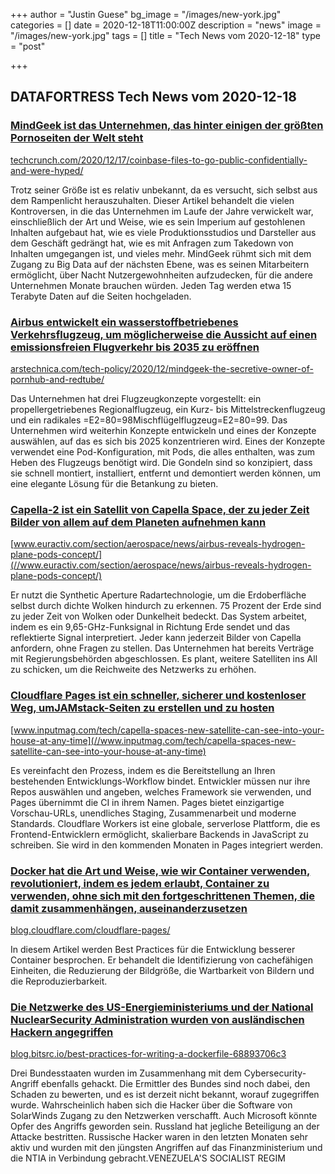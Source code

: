 +++
author = "Justin Guese"
bg_image = "/images/new-york.jpg"
categories = []
date = 2020-12-18T11:00:00Z
description = "news"
image = "/images/new-york.jpg"
tags = []
title = "Tech News vom 2020-12-18"
type = "post"

+++

        
## DATAFORTRESS Tech News vom 2020-12-18





### [MindGeek ist das Unternehmen, das hinter einigen der größten Pornoseiten der Welt steht](//techcrunch.com/2020/12/17/coinbase-files-to-go-public-confidentially-and-were-hyped/)


[techcrunch.com/2020/12/17/coinbase-files-to-go-public-confidentially-and-were-hyped/](//techcrunch.com/2020/12/17/coinbase-files-to-go-public-confidentially-and-were-hyped/)


Trotz seiner Größe ist es relativ unbekannt, da es versucht, sich selbst aus dem Rampenlicht herauszuhalten. Dieser Artikel behandelt die vielen Kontroversen, in die das Unternehmen im Laufe der Jahre verwickelt war, einschließlich der Art und Weise, wie es sein Imperium auf gestohlenen Inhalten aufgebaut hat, wie es viele Produktionsstudios und Darsteller aus dem Geschäft gedrängt hat, wie es mit Anfragen zum Takedown von Inhalten umgegangen ist, und vieles mehr. MindGeek rühmt sich mit dem Zugang zu Big Data auf der nächsten Ebene, was es seinen Mitarbeitern ermöglicht, über Nacht Nutzergewohnheiten aufzudecken, für die andere Unternehmen Monate brauchen würden. Jeden Tag werden etwa 15 Terabyte Daten auf die Seiten hochgeladen.


### [Airbus entwickelt ein wasserstoffbetriebenes Verkehrsflugzeug, um möglicherweise die Aussicht auf einen emissionsfreien Flugverkehr bis 2035 zu eröffnen](//arstechnica.com/tech-policy/2020/12/mindgeek-the-secretive-owner-of-pornhub-and-redtube/)


[arstechnica.com/tech-policy/2020/12/mindgeek-the-secretive-owner-of-pornhub-and-redtube/](//arstechnica.com/tech-policy/2020/12/mindgeek-the-secretive-owner-of-pornhub-and-redtube/)


Das Unternehmen hat drei Flugzeugkonzepte vorgestellt: ein propellergetriebenes Regionalflugzeug, ein Kurz- bis Mittelstreckenflugzeug und ein radikales =E2=80=98Mischflügelflugzeug=E2=80=99. Das Unternehmen wird weiterhin Konzepte entwickeln und eines der Konzepte auswählen, auf das es sich bis 2025 konzentrieren wird. Eines der Konzepte verwendet eine Pod-Konfiguration, mit Pods, die alles enthalten, was zum Heben des Flugzeugs benötigt wird. Die Gondeln sind so konzipiert, dass sie schnell montiert, installiert, entfernt und demontiert werden können, um eine elegante Lösung für die Betankung zu bieten.


### [Capella-2 ist ein Satellit von Capella Space, der zu jeder Zeit Bilder von allem auf dem Planeten aufnehmen kann](//www.euractiv.com/section/aerospace/news/airbus-reveals-hydrogen-plane-pods-concept/)


[www.euractiv.com/section/aerospace/news/airbus-reveals-hydrogen-plane-pods-concept/](//www.euractiv.com/section/aerospace/news/airbus-reveals-hydrogen-plane-pods-concept/)


Er nutzt die Synthetic Aperture Radartechnologie, um die Erdoberfläche selbst durch dichte Wolken hindurch zu erkennen. 75 Prozent der Erde sind zu jeder Zeit von Wolken oder Dunkelheit bedeckt. Das System arbeitet, indem es ein 9,65-GHz-Funksignal in Richtung Erde sendet und das reflektierte Signal interpretiert. Jeder kann jederzeit Bilder von Capella anfordern, ohne Fragen zu stellen. Das Unternehmen hat bereits Verträge mit Regierungsbehörden abgeschlossen. Es plant, weitere Satelliten ins All zu schicken, um die Reichweite des Netzwerks zu erhöhen.


### [Cloudflare Pages ist ein schneller, sicherer und kostenloser Weg, umJAMstack-Seiten zu erstellen und zu hosten](//www.inputmag.com/tech/capella-spaces-new-satellite-can-see-into-your-house-at-any-time)


[www.inputmag.com/tech/capella-spaces-new-satellite-can-see-into-your-house-at-any-time](//www.inputmag.com/tech/capella-spaces-new-satellite-can-see-into-your-house-at-any-time)


Es vereinfacht den Prozess, indem es die Bereitstellung an Ihren bestehenden Entwicklungs-Workflow bindet. Entwickler müssen nur ihre Repos auswählen und angeben, welches Framework sie verwenden, und Pages übernimmt die CI in ihrem Namen. Pages bietet einzigartige Vorschau-URLs, unendliches Staging, Zusammenarbeit und moderne Standards. Cloudflare Workers ist eine globale, serverlose Plattform, die es Frontend-Entwicklern ermöglicht, skalierbare Backends in JavaScript zu schreiben. Sie wird in den kommenden Monaten in Pages integriert werden.


### [Docker hat die Art und Weise, wie wir Container verwenden, revolutioniert, indem es jedem erlaubt, Container zu verwenden, ohne sich mit den fortgeschrittenen Themen, die damit zusammenhängen, auseinanderzusetzen](//blog.cloudflare.com/cloudflare-pages/)


[blog.cloudflare.com/cloudflare-pages/](//blog.cloudflare.com/cloudflare-pages/)


In diesem Artikel werden Best Practices für die Entwicklung besserer Container besprochen. Er behandelt die Identifizierung von cachefähigen Einheiten, die Reduzierung der Bildgröße, die Wartbarkeit von Bildern und die Reproduzierbarkeit.


### [Die Netzwerke des US-Energieministeriums und der National NuclearSecurity Administration wurden von ausländischen Hackern angegriffen](//blog.bitsrc.io/best-practices-for-writing-a-dockerfile-68893706c3)


[blog.bitsrc.io/best-practices-for-writing-a-dockerfile-68893706c3](//blog.bitsrc.io/best-practices-for-writing-a-dockerfile-68893706c3)


Drei Bundesstaaten wurden im Zusammenhang mit dem Cybersecurity-Angriff ebenfalls gehackt. Die Ermittler des Bundes sind noch dabei, den Schaden zu bewerten, und es ist derzeit nicht bekannt, worauf zugegriffen wurde. Wahrscheinlich haben sich die Hacker über die Software von SolarWinds Zugang zu den Netzwerken verschafft. Auch Microsoft könnte Opfer des Angriffs geworden sein. Russland hat jegliche Beteiligung an der Attacke bestritten. Russische Hacker waren in den letzten Monaten sehr aktiv und wurden mit den jüngsten Angriffen auf das Finanzministerium und die NTIA in Verbindung gebracht.VENEZUELA'S SOCIALIST REGIM